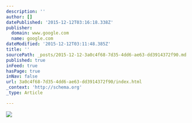 ```yaml
---
description: ''
author: []
datePublished: '2015-12-12T03:16:18.338Z'
publisher:
  domain: www.google.com
  name: google.com
dateModified: '2015-12-12T03:11:48.385Z'
title: ''
sourcePath: _posts/2015-12-12-3a0c4f68-7d35-4dd6-ae63-dd3914372f90.md
published: true
inFeed: true
hasPage: true
inNav: false
url: 3a0c4f68-7d35-4dd6-ae63-dd3914372f90/index.html
_context: 'http://schema.org'
_type: Article

---
```

![](http://live.imelineteadus.ee/images/publicationimages/3f9404d8-4f76-468f-885a-0dfa91a5a254.jpg)
